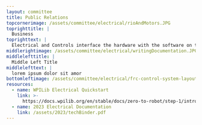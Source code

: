 ```yaml
---
layout: committee
title: Public Relations
topcornerimage: /assets/committee/electrical/rioAndMotors.JPG
toprighttitle: |
  Business
toprighttext: |
  Electrical and Controls interface the hardware with the software on the robot
middlerightimage: /assets/committee/electrical/writingDocumentation.JPG
middlelefttitle: |
  Middle Left Title
middlelefttext: |
  lorem ipsum dolor sit amor
bottomleftimage: /assets/committee/electrical/frc-control-system-layout-rev.svg
resources:
  - name: WPILib Electrical Quickstart
    link: >-
      https://docs.wpilib.org/en/stable/docs/zero-to-robot/step-1/intro-to-frc-robot-wiring.html
  - name: 2023 Electrical Documentation
    link: /assets/2023/techBinder.pdf
---
```





